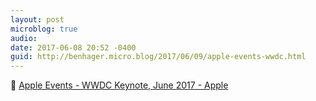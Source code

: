 ```yaml
---
layout: post
microblog: true
audio: 
date: 2017-06-08 20:52 -0400
guid: http://benhager.micro.blog/2017/06/09/apple-events-wwdc.html
---
```

📱 [Apple Events - WWDC Keynote, June 2017 - Apple](https://www.apple.com/apple-events/june-2017/)
